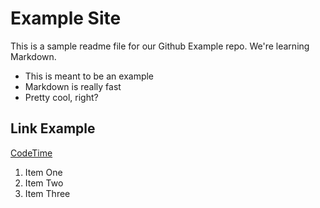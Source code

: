 # Example Site
This is a sample readme file for our Github Example repo. We're learning Markdown.

* This is meant to be an example
* Markdown is really fast
* Pretty cool, right?

## Link Example
[CodeTime](https://codetime.io)

1. Item One
2. Item Two
3. Item Three
